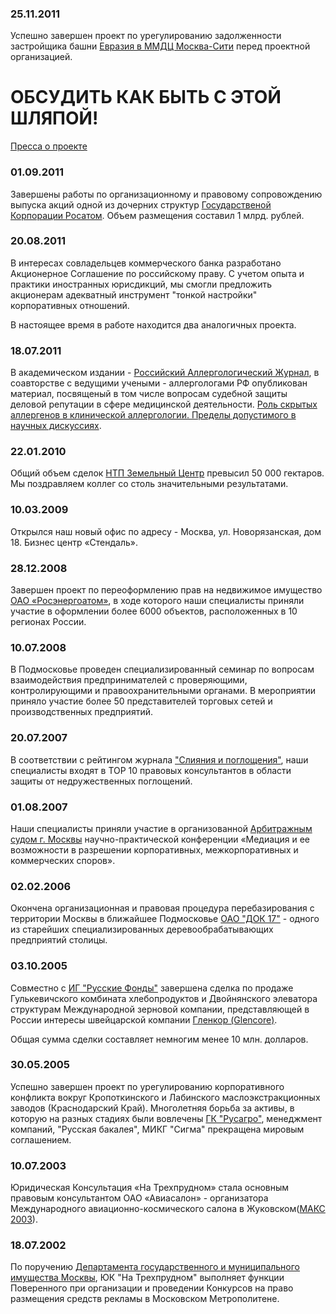 ### 25.11.2011
Успешно завершен проект по урегулированию задолженности застройщика башни 
[Евразия в ММДЦ Москва-Сити](http://www.eurasiatower.ru/)
перед проектной организацией.

# ОБСУДИТЬ КАК БЫТЬ С ЭТОЙ ШЛЯПОЙ!
[Пресса о проекте](https://www.ntp-help.ru/новости/пресса-о-проекте-евразия-тауэр/)

### 01.09.2011
Завершены работы по организационному и правовому сопровождению выпуска акций одной из дочерних структур 
[Государственой Корпорации Росатом](http://www.rosatom.ru/). 
Объем размещения составил 1 млрд. рублей.

### 20.08.2011
В интересах совладельцев коммерческого банка разработано Акционерное Соглашение по российскому праву.
С учетом опыта и практики иностранных юрисдикций, мы смогли предложить акционерам адекватный инструмент
"тонкой настройки" корпоративных отношений.

В настоящее время в работе находится два аналогичных проекта.

### 18.07.2011
В академическом издании - [Российский Аллергологический Журнал](http://rusalljournal.ru/), 
в соавторстве с ведущими учеными - аллергологами РФ опубликован материал, посвященый в том числе 
вопросам судебной защиты деловой репутации в сфере медицинской деятельности.
[Роль скрытых аллергенов в клинической аллергологии. Пределы допустимого в научных дискуссиях](https://www.ntp-help.ru/деловая-репутация/).

### 22.01.2010
Общий объем сделок [НТП Земельный Центр](https://www.ntp-help.ru/подразделения/подробнее-про-нтп-земельный-центр/)
превысил 50 000 гектаров. Мы поздравляем коллег со столь значительными результатами.

### 10.03.2009
Открылся наш новый офис по адресу - Москва, ул. Новорязанская, дом 18. Бизнес центр «Стендаль».

### 28.12.2008
Завершен проект по переоформлению прав на недвижимое имущество
[ОАО «Росэнергоатом»](http://www.rosenergoatom.ru/), в ходе которого наши специалисты
приняли участие в оформлении более 6000 объектов, расположенных в 10 регионах России.

### 10.07.2008
В Подмосковье проведен специализированный семинар по вопросам взаимодействия предпринимателей
с проверяющими, контролирующими и правоохранительными органами. В мероприятии приняло участие
более 50 представителей торговых сетей и производственных предприятий.

### 20.07.2007
В соответствии с рейтингом журнала ["Слияния и поглощения"](http://www.ma-journal.ru/),
наши специалисты входят в TOP 10 правовых консультантов в области защиты от недружественных поглощений.

### 01.08.2007
Наши специалисты приняли участие в организованной [Арбитражным судом г. Москвы](http://www.msk.arbitr.ru/)
научно-практической конференции «Медиация и ее возможности в разрешении корпоративных,
межкорпоративных и коммерческих споров».

### 02.02.2006
Окончена организационная и правовая процедура перебазирования с территории Москвы в ближайшее Подмосковье
[ОАО "ДОК 17"](http://www.dok17.ru/) - одного из старейших специализированных деревообрабатывающих предприятий столицы.

### 03.10.2005
Совместно с [ИГ "Русские Фонды"](http://www.rusfund.ru/) завершена сделка по продаже
Гулькевичского комбината хлебопродуктов и Двойнянского элеватора структурам Международной зерновой компании,
представляющей в России интересы швейцарской компании [Гленкор (Glencore)](http://www.glencore.com/).

Общая сумма сделки составляет немногим менее 10 млн. долларов.

### 30.05.2005
Успешно завершен проект по урегулированию корпоративного конфликта вокруг Кропоткинского и Лабинского
маслоэкстракционных заводов (Краснодарский Край). Многолетняя борьба за активы, в которую на разных стадиях
были вовлечены [ГК "Русагро"](http://www.rusagrogroup.ru/rus), менеджмент компаний,
"Русская бакалея", МИКГ "Сигма" прекращена мировым соглашением.

### 10.07.2003
Юридическая Консультация «На Трехпрудном» стала основным правовым консультантом ОАО «Авиасалон» - организатора
Международного авиационно-космического салона в Жуковском([МАКС 2003](http://www.maks.ru/)).

### 18.07.2002
По поручению [Департамента государственного и муниципального имущества Москвы](http://dgi.mos.ru/),
ЮК "На Трехпрудном" выполняет функции Поверенного при организации и проведении Конкурсов
на право размещения средств рекламы в Московском Метрополитене.
